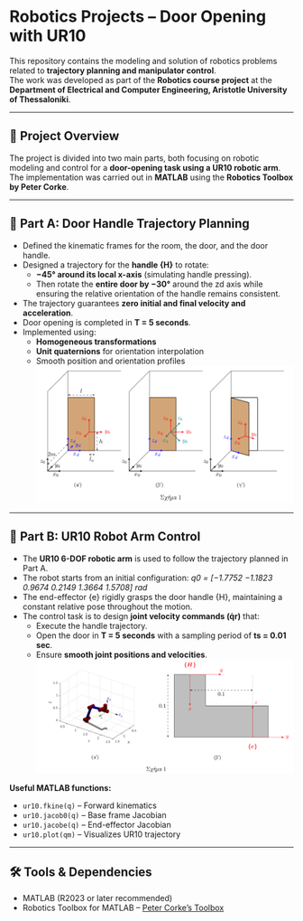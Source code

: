 # Robotics Projects – Door Opening with UR10

This repository contains the modeling and solution of robotics problems related to **trajectory planning and manipulator control**.  
The work was developed as part of the **Robotics course project** at the **Department of Electrical and Computer Engineering, Aristotle University of Thessaloniki**.

---

## 📌 Project Overview

The project is divided into two main parts, both focusing on robotic modeling and control for a **door-opening task using a UR10 robotic arm**.  
The implementation was carried out in **MATLAB** using the **Robotics Toolbox by Peter Corke**.

---

## 🔹 Part A: Door Handle Trajectory Planning

- Defined the kinematic frames for the room, the door, and the door handle.  
- Designed a trajectory for the **handle {H}** to rotate:
  - **−45° around its local x-axis** (simulating handle pressing).  
  - Then rotate the **entire door by −30°** around the zd axis while ensuring the relative orientation of the handle remains consistent.  
- The trajectory guarantees **zero initial and final velocity and acceleration**.  
- Door opening is completed in **T = 5 seconds**.  
- Implemented using:
  - **Homogeneous transformations**  
  - **Unit quaternions** for orientation interpolation  
  - Smooth position and orientation profiles  
![My ImageA](partA/assignment/partA_img.png)


---

## 🔹 Part B: UR10 Robot Arm Control

- The **UR10 6-DOF robotic arm** is used to follow the trajectory planned in Part A.  
- The robot starts from an initial configuration: *q0 = [−1.7752 −1.1823 0.9674 0.2149 1.3664 1.5708] rad*  
- The end-effector {e} rigidly grasps the door handle {H}, maintaining a constant relative pose throughout the motion.  
- The control task is to design **joint velocity commands (q̇r)** that:
  - Execute the handle trajectory.  
  - Open the door in **T = 5 seconds** with a sampling period of **ts = 0.01 sec**.  
  - Ensure **smooth joint positions and velocities**.  
![My ImageB](partB/assignment/partB_img.png)


**Useful MATLAB functions:**
- `ur10.fkine(q)` – Forward kinematics  
- `ur10.jacob0(q)` – Base frame Jacobian  
- `ur10.jacobe(q)` – End-effector Jacobian  
- `ur10.plot(qm)` – Visualizes UR10 trajectory  

---

## 🛠 Tools & Dependencies

- MATLAB (R2023 or later recommended)  
- Robotics Toolbox for MATLAB – [Peter Corke’s Toolbox](https://petercorke.com/toolboxes/robotics-toolbox/)  
